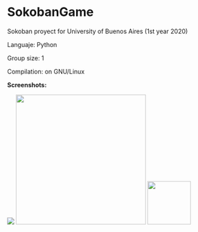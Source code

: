 # SokobanGame
Sokoban proyect for University of Buenos Aires (1st year 2020)

Languaje: Python

Group size: 1

Compilation: on GNU/Linux 

**Screenshots:**

<image src="/Imagenes/eleccion-nivel.png">

<image src="/Imagenes/nivel1.png" width="300">
  
<image src="/Imagenes/nivel41.png" width="100">
  


